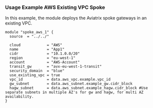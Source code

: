 ### Usage Example AWS Existing VPC Spoke

In this example, the module deploys the Aviatrix spoke gateways in an existing VPC.

```
module "spoke_aws_1" {
  source  = "../../"

  cloud            = "AWS"
  name             = "App1"
  cidr             = "10.1.0.0/20"
  region           = "eu-west-1"
  account          = "AWS-Account"
  transit_gw       = "avx-eu-west-1-transit"
  security_domain  = "blue"
  use_existing_vpc = true
  vpc_id           = data.aws_vpc.example.vpc_id
  gw_subnet        = data.aws_subnet.example_gw.cidr_block
  hagw_subnet      = data.aws_subnet.example_hagw.cidr_block #Use separate subnets in multiple AZ's for gw and hagw, for multi AZ availability.
}
```